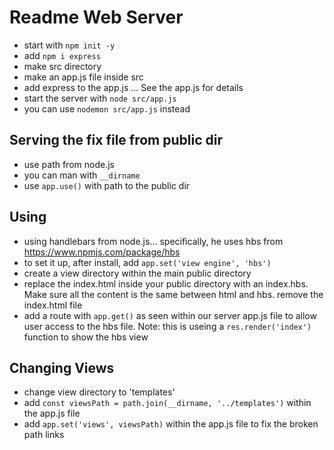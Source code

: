 # Readme Web Server

- start with `npm init -y`
- add `npm i express`
- make src directory
- make an app.js file inside src
- add express to the app.js ... See the app.js for details
- start the server with `node src/app.js`
- you can use `nodemon src/app.js` instead

## Serving the fix file from public dir

- use path from node.js
- you can man with `__dirname`
- use `app.use()` with path to the public dir

## Using

- using handlebars from node.js... specifically, he uses hbs from https://www.npmjs.com/package/hbs
- to set it up, after install, add `app.set('view engine', 'hbs')`
- create a view directory within the main public directory
- replace the index.html inside your public directory with an index.hbs. Make sure all the content is the same between html and hbs. remove the index.html file
- add a route with `app.get()` as seen within our server app.js file to allow user access to the hbs file. Note: this is useing a `res.render('index')` function to show the hbs view

## Changing Views

- change view directory to 'templates'
- add `const viewsPath = path.join(__dirname, '../templates')` within the app.js file
- add `app.set('views', viewsPath)` within the app.js file to fix the broken path links

